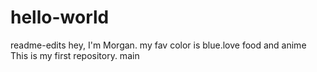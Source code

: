 # hello-world 
readme-edits
hey, I'm Morgan.
my fav color is blue.love food and anime
This is my first repository.
main
